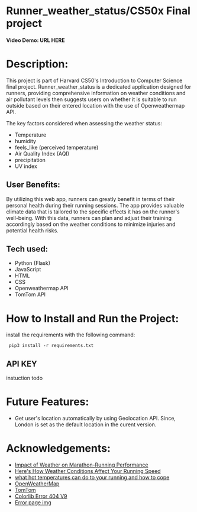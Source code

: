# Runner_weather_status/CS50x Final project
#### Video Demo:  URL HERE
# Description:
This project is part of Harvard CS50's Introduction to Computer Science final project. Runner_weather_status is a dedicated application designed for runners, providing comprehensive information on weather conditions and air pollutant levels then suggests users on whether it is suitable to run outside based on their entered location with the use of Openweathermap API.
  
The key factors considered when assessing the weather status:
  - Temperature
  - humidity
  - feels_like (perceived temperature)
  - Air Quality Index (AQI)
  - precipitation
  - UV index
 
  ## User Benefits:
  By utilizing this web app, runners can greatly benefit in terms of their personal health during their running sessions. The app provides valuable climate data that is tailored to the specific effects it has on the runner's well-being. With this data, runners can plan and adjust their training accordingly based on the weather conditions to minimize injuries and potential health risks.
  
  
  ## Tech used:
  - Python (Flask)
  - JavaScript 
  - HTML
  - CSS
  - Openweathermap API
  - TomTom API
  
# How to Install and Run the Project:
 install the requirements with the following command:
 
 ```
  pip3 install -r requirements.txt
 ```
 ## API KEY
 instuction todo
  
# Future Features:
  - Get user's location automatically by using Geolocation API. Since, London is set as the default location in the curent version. 
  
# Acknowledgements:
- [Impact of Weather on Marathon-Running Performance](https://journals.lww.com/acsm-msse/Fulltext/2007/03000/Impact_of_Weather_on_Marathon_Running_Performance.12.aspx)
- [Here's How Weather Conditions Affect Your Running Speed](https://www.outsideonline.com/health/training-performance/weather-running-performance-research/)
- [what hot temperatures can do to your running and how to cope](https://www.runnersworld.com/uk/training/a775069/what-hot-temperatures-can-do-to-your-running-and-how-to-cope/#)
- [OpenWeatherMap](https://openweathermap.org/api)
- [TomTom](https://developer.tomtom.com/)
- [Colorlib Error 404 V9](https://colorlib.com/wp/template/colorlib-error-404-9/)
- [Error page img](https://pin.it/5l8X4Pi)
